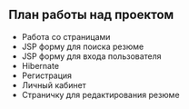 План работы над проектом
------------------------

* Работа со страницами
* JSP форму для поиска резюме
* JSP форму для входа пользователя
* Hibernate
* Регистрация
* Личный кабинет
* Страничку для редактирования резюме